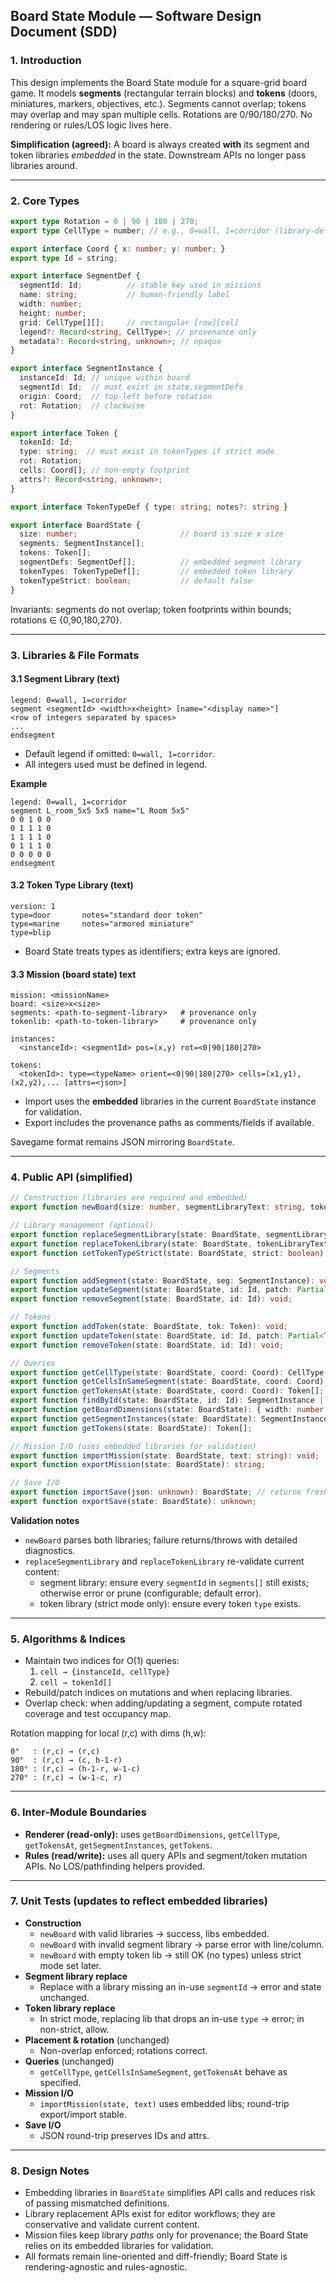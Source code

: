 ## Board State Module — Software Design Document (SDD)

### 1. Introduction

This design implements the Board State module for a square-grid board game. It models **segments** (rectangular terrain blocks) and **tokens** (doors, miniatures, markers, objectives, etc.). Segments cannot overlap; tokens may overlap and may span multiple cells. Rotations are 0/90/180/270. No rendering or rules/LOS logic lives here.

**Simplification (agreed):** A board is always created **with** its segment and token libraries *embedded* in the state. Downstream APIs no longer pass libraries around.

---

### 2. Core Types

```ts
export type Rotation = 0 | 90 | 180 | 270;
export type CellType = number; // e.g., 0=wall, 1=corridor (library-defined)

export interface Coord { x: number; y: number; }
export type Id = string;

export interface SegmentDef {
  segmentId: Id;          // stable key used in missions
  name: string;           // human-friendly label
  width: number;
  height: number;
  grid: CellType[][];     // rectangular [row][col]
  legend?: Record<string, CellType>; // provenance only
  metadata?: Record<string, unknown>; // opaque
}

export interface SegmentInstance {
  instanceId: Id; // unique within board
  segmentId: Id;  // must exist in state.segmentDefs
  origin: Coord;  // top-left before rotation
  rot: Rotation;  // clockwise
}

export interface Token {
  tokenId: Id;
  type: string;  // must exist in tokenTypes if strict mode
  rot: Rotation;
  cells: Coord[]; // non-empty footprint
  attrs?: Record<string, unknown>;
}

export interface TokenTypeDef { type: string; notes?: string }

export interface BoardState {
  size: number;                       // board is size x size
  segments: SegmentInstance[];
  tokens: Token[];
  segmentDefs: SegmentDef[];          // embedded segment library
  tokenTypes: TokenTypeDef[];         // embedded token library
  tokenTypeStrict: boolean;           // default false
}
```

Invariants: segments do not overlap; token footprints within bounds; rotations ∈ {0,90,180,270}.

---

### 3. Libraries & File Formats

#### 3.1 Segment Library (text)

```
legend: 0=wall, 1=corridor
segment <segmentId> <width>x<height> [name="<display name>"]
<row of integers separated by spaces>
...
endsegment
```

- Default legend if omitted: `0=wall, 1=corridor`.
- All integers used must be defined in legend.

**Example**

```
legend: 0=wall, 1=corridor
segment L_room_5x5 5x5 name="L Room 5x5"
0 0 1 0 0
0 1 1 1 0
1 1 1 1 0
0 1 1 1 0
0 0 0 0 0
endsegment
```

#### 3.2 Token Type Library (text)

```
version: 1
type=door       notes="standard door token"
type=marine     notes="armored miniature"
type=blip
```

- Board State treats types as identifiers; extra keys are ignored.

#### 3.3 Mission (board state) text

```
mission: <missionName>
board: <size>x<size>
segments: <path-to-segment-library>   # provenance only
tokenlib: <path-to-token-library>     # provenance only

instances:
  <instanceId>: <segmentId> pos=(x,y) rot=<0|90|180|270>

tokens:
  <tokenId>: type=<typeName> orient=<0|90|180|270> cells=(x1,y1),(x2,y2),... [attrs=<json>]
```

- Import uses the **embedded** libraries in the current `BoardState` instance for validation.
- Export includes the provenance paths as comments/fields if available.

Savegame format remains JSON mirroring `BoardState`.

---

### 4. Public API (simplified)

```ts
// Construction (libraries are required and embedded)
export function newBoard(size: number, segmentLibraryText: string, tokenLibraryText: string): BoardState;

// Library management (optional)
export function replaceSegmentLibrary(state: BoardState, segmentLibraryText: string): void; // re-validate segments
export function replaceTokenLibrary(state: BoardState, tokenLibraryText: string): void;     // re-validate tokens
export function setTokenTypeStrict(state: BoardState, strict: boolean): void;               // default false

// Segments
export function addSegment(state: BoardState, seg: SegmentInstance): void;
export function updateSegment(state: BoardState, id: Id, patch: Partial<SegmentInstance>): void;
export function removeSegment(state: BoardState, id: Id): void;

// Tokens
export function addToken(state: BoardState, tok: Token): void;
export function updateToken(state: BoardState, id: Id, patch: Partial<Token>): void;
export function removeToken(state: BoardState, id: Id): void;

// Queries
export function getCellType(state: BoardState, coord: Coord): CellType | -1;
export function getCellsInSameSegment(state: BoardState, coord: Coord): Coord[];
export function getTokensAt(state: BoardState, coord: Coord): Token[];
export function findById(state: BoardState, id: Id): SegmentInstance | Token | undefined;
export function getBoardDimensions(state: BoardState): { width: number; height: number };
export function getSegmentInstances(state: BoardState): SegmentInstance[];
export function getTokens(state: BoardState): Token[];

// Mission I/O (uses embedded libraries for validation)
export function importMission(state: BoardState, text: string): void;  // mutates state (clears & loads)
export function exportMission(state: BoardState): string;

// Save I/O
export function importSave(json: unknown): BoardState; // returns fresh state
export function exportSave(state: BoardState): unknown;
```

**Validation notes**

- `newBoard` parses both libraries; failure returns/throws with detailed diagnostics.
- `replaceSegmentLibrary` and `replaceTokenLibrary` re-validate current content:
  - segment library: ensure every `segmentId` in `segments[]` still exists; otherwise error or prune (configurable; default error).
  - token library (strict mode only): ensure every token `type` exists.

---

### 5. Algorithms & Indices

- Maintain two indices for O(1) queries:
  1. `cell → {instanceId, cellType}`
  2. `cell → tokenId[]`
- Rebuild/patch indices on mutations and when replacing libraries.
- Overlap check: when adding/updating a segment, compute rotated coverage and test occupancy map.

Rotation mapping for local (r,c) with dims (h,w):

```
0°   : (r,c) → (r,c)
90°  : (r,c) → (c, h-1-r)
180° : (r,c) → (h-1-r, w-1-c)
270° : (r,c) → (w-1-c, r)
```

---

### 6. Inter-Module Boundaries

- **Renderer (read-only):** uses `getBoardDimensions`, `getCellType`, `getTokensAt`, `getSegmentInstances`, `getTokens`.
- **Rules (read/write):** uses all query APIs and segment/token mutation APIs. No LOS/pathfinding helpers provided.

---

### 7. Unit Tests (updates to reflect embedded libraries)

- **Construction**
  - `newBoard` with valid libraries → success, libs embedded.
  - `newBoard` with invalid segment library → parse error with line/column.
  - `newBoard` with empty token lib → still OK (no types) unless strict mode set later.
- **Segment library replace**
  - Replace with a library missing an in-use `segmentId` → error and state unchanged.
- **Token library replace**
  - In strict mode, replacing lib that drops an in-use `type` → error; in non-strict, allow.
- **Placement & rotation** (unchanged)
  - Non-overlap enforced; rotations correct.
- **Queries** (unchanged)
  - `getCellType`, `getCellsInSameSegment`, `getTokensAt` behave as specified.
- **Mission I/O**
  - `importMission(state, text)` uses embedded libs; round-trip export/import stable.
- **Save I/O**
  - JSON round-trip preserves IDs and attrs.

---

### 8. Design Notes

- Embedding libraries in `BoardState` simplifies API calls and reduces risk of passing mismatched definitions.
- Library replacement APIs exist for editor workflows; they are conservative and validate current content.
- Mission files keep library *paths* only for provenance; the Board State relies on its embedded libraries for validation.
- All formats remain line-oriented and diff-friendly; Board State is rendering-agnostic and rules-agnostic.

